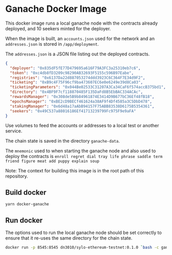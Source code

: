 # Ganache Docker Image

This docker image runs a local ganache node with the contracts
already deployed, and 10 seekers minted for the deployer.

When the image is built, an `accounts.json`
used for the network and an `addresses.json` is stored in
`/app/deployment`.

The `addresses.json` is a JSON file listing out the deployed
contracts.

```json
{
  "deployer": "0x835dF5fE77D479695a616F79A3FC3a25310eb7c6",
  "token": "0xc4db8fD3209c98290AB32693F5155c596B97Eabe",
  "registries": "0x6137Da22d887053274ddd3923C6C364F7E34d9F2",
  "ticketing": "0xB9c4F75F96cf9ba473607EC6e0e6249e39d8Ca03",
  "ticketingParameters": "0x044Be02533C31207A3Ca34CaF6f574accB375bd1",
  "directory": "0x4BF9F7cf118870485F135DaFd8B5EbBAC334ACAc",
  "rewardsManager": "0x308de5B9b84961874E3414D9B677bC36Ef48fB18",
  "epochsManager": "0xBE2cD9BECf461624a38AF9f4Df4585a3C5DbD478",
  "stakingManager": "0x6d48a17aAbB94157F75ABB83538D6175B5354361",
  "seekers": "0x49C537a88016186Ef41713239799Fc975F9e9aFA"
}
```

Use volumes to feed the accounts or addresses to a local test or
another service.

The chain state is saved in the directory `ganache-data`.

The `mnemonic` used to when starting the ganache node and also
used to deploy the contracts is
`enroll regret dial tray life phrase saddle term friend figure meat add puppy explain soup`

Note: The context for building this image is in the root path of
this repository.

## Build docker

```sh
yarn docker-ganache
```

## Run docker

The options used to run the local ganache node should be set correctly
to ensure that it re-uses the same directory for the chain state.

```sh
docker run -p 8545:8545 dn3010/sylo-ethereum-testnet:0.1.0 `bash -c ganache-cli --host 0.0.0.0 --db ganache-data --blockTime 5`
```
